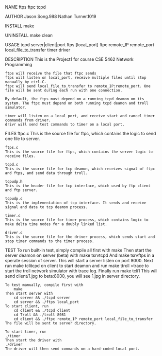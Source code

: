 NAME
    ftps ftpc tcpd

AUTHOR
    Jason Song.988
    Nathan Turner.1019

INSTALL
    make

UNINSTALL
    make clean

USAGE
    tcpd server|client|port
    ftps [local_port]
    ftpc remote_IP remote_port local_file_to_transfer
    timer
    driver

DESCRIPTION
    This is the Project1 for course CSE 5462 Network Programming

    ftps will receive the file that ftpc sends
    ftps will listen on local_port, receive multiple files until stop manually by ctrl-C.
    ftpc will send local_file_to_transfer to remote_IP:remote_port. One file will be sent during each run with one connection.

    By default, the ftps must depend on a running tcpd deamon on its system. The ftpc must depend on both running tcpd deamon and troll simulator.

    timer will listen on a local port, and receive start and cancel timer commands from driver.
    drivr will send test commands to timer on a local port.

FILES
    ftpc.c
    This is the source file for ftpc, which contains the logic to send one file to server.

    ftps.c
    This is the source file for ftps, which contains the server logic to receive files.

    tcpd.c
    This is the source file for tcp deamon, which receives signal of ftpc and ftps, and send data through troll.

    tcpudp.h
    This is the header file for tcp interface, which used by ftp client and ftp server.

    tcpudp.c
    This is the implementation of tcp interface. It sends and receive signal and data to tcp deamon process.

    timer.c
    This is the source file for timer process, which contains logic to make delta time nodes for a doubly linked list.

    driver.c
    This is the source file for the driver process, which sends start and stop timer commands to the timer process.

TEST
    To run built-in test, simply compile all first with
        make
    Then start the server deamon on server (beta) with
        make tsrvtcpd
    And 
        make tsrvftps
    in a sperate session of server. This will start a server listen on port 8000. Next run
        make tclitcpd
    on client to start deamon and run
        make ttroll
        >trace
    to start the troll network simulator with trace log. Finally run
        make tcli1
    This will send client/1.jpg to beta:8000, you will see 1.jpg in server directory.

    To test manually, compile first with
        make
    Then start server with
        cd server && ./tcpd server
        cd server && ./ftps local_port
    To start client, run
        cd client && ./tcpd client
        cd Troll && ./troll 8081
        cd client && ./ftpc remote_IP remote_port local_file_to_transfer
    The file will be sent to server directory.

    To start timer, run
	./timer
    Then start the driver with
	./driver
    The driver will then send commands on a hard-coded local port.
